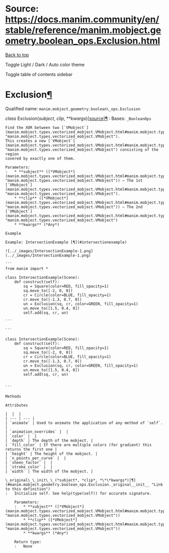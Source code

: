 # Source: https://docs.manim.community/en/stable/reference/manim.mobject.geometry.boolean_ops.Exclusion.html

[Back to top](#)

Toggle Light / Dark / Auto color theme

Toggle table of contents sidebar

Exclusion[¶](#exclusion "Link to this heading")
===============================================

Qualified name: `manim.mobject.geometry.boolean\_ops.Exclusion`

*class* Exclusion(*subject*, *clip*, *\*\*kwargs*)[[source]](../_modules/manim/mobject/geometry/boolean_ops.html#Exclusion)[¶](#manim.mobject.geometry.boolean_ops.Exclusion "Link to this definition")
:   Bases: `_BooleanOps`

    Find the XOR between two [`VMobject`](manim.mobject.types.vectorized_mobject.VMobject.html#manim.mobject.types.vectorized_mobject.VMobject "manim.mobject.types.vectorized_mobject.VMobject").
    This creates a new [`VMobject`](manim.mobject.types.vectorized_mobject.VMobject.html#manim.mobject.types.vectorized_mobject.VMobject "manim.mobject.types.vectorized_mobject.VMobject") consisting of the region
    covered by exactly one of them.

    Parameters:
    :   * **subject** ([*VMobject*](manim.mobject.types.vectorized_mobject.VMobject.html#manim.mobject.types.vectorized_mobject.VMobject "manim.mobject.types.vectorized_mobject.VMobject")) – The 1st [`VMobject`](manim.mobject.types.vectorized_mobject.VMobject.html#manim.mobject.types.vectorized_mobject.VMobject "manim.mobject.types.vectorized_mobject.VMobject").
        * **clip** ([*VMobject*](manim.mobject.types.vectorized_mobject.VMobject.html#manim.mobject.types.vectorized_mobject.VMobject "manim.mobject.types.vectorized_mobject.VMobject")) – The 2nd [`VMobject`](manim.mobject.types.vectorized_mobject.VMobject.html#manim.mobject.types.vectorized_mobject.VMobject "manim.mobject.types.vectorized_mobject.VMobject")
        * **kwargs** (*Any*)

    Example

    Example: IntersectionExample [¶](#intersectionexample)

    ![../_images/IntersectionExample-1.png](../_images/IntersectionExample-1.png)

    ```
    from manim import *

    class IntersectionExample(Scene):
        def construct(self):
            sq = Square(color=RED, fill_opacity=1)
            sq.move_to([-2, 0, 0])
            cr = Circle(color=BLUE, fill_opacity=1)
            cr.move_to([-1.3, 0.7, 0])
            un = Exclusion(sq, cr, color=GREEN, fill_opacity=1)
            un.move_to([1.5, 0.4, 0])
            self.add(sq, cr, un)

    ```

    ```

    class IntersectionExample(Scene):
        def construct(self):
            sq = Square(color=RED, fill_opacity=1)
            sq.move_to([-2, 0, 0])
            cr = Circle(color=BLUE, fill_opacity=1)
            cr.move_to([-1.3, 0.7, 0])
            un = Exclusion(sq, cr, color=GREEN, fill_opacity=1)
            un.move_to([1.5, 0.4, 0])
            self.add(sq, cr, un)


    ```

    Methods

    Attributes

    |  |  |
    | --- | --- |
    | `animate` | Used to animate the application of any method of `self`. |
    | `animation_overrides` |  |
    | `color` |  |
    | `depth` | The depth of the mobject. |
    | `fill_color` | If there are multiple colors (for gradient) this returns the first one |
    | `height` | The height of the mobject. |
    | `n_points_per_curve` |  |
    | `sheen_factor` |  |
    | `stroke_color` |  |
    | `width` | The width of the mobject. |

    \_original\_\_init\_\_(*subject*, *clip*, *\*\*kwargs*)[¶](#manim.mobject.geometry.boolean_ops.Exclusion._original__init__ "Link to this definition")
    :   Initialize self. See help(type(self)) for accurate signature.

        Parameters:
        :   * **subject** ([*VMobject*](manim.mobject.types.vectorized_mobject.VMobject.html#manim.mobject.types.vectorized_mobject.VMobject "manim.mobject.types.vectorized_mobject.VMobject"))
            * **clip** ([*VMobject*](manim.mobject.types.vectorized_mobject.VMobject.html#manim.mobject.types.vectorized_mobject.VMobject "manim.mobject.types.vectorized_mobject.VMobject"))
            * **kwargs** (*Any*)

        Return type:
        :   None